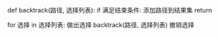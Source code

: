 def backtrack(路径, 选择列表):
  if 满足结束条件:
      添加路径到结果集
      return
  
  for 选择 in 选择列表:
      做出选择
      backtrack(路径, 选择列表)
      撤销选择